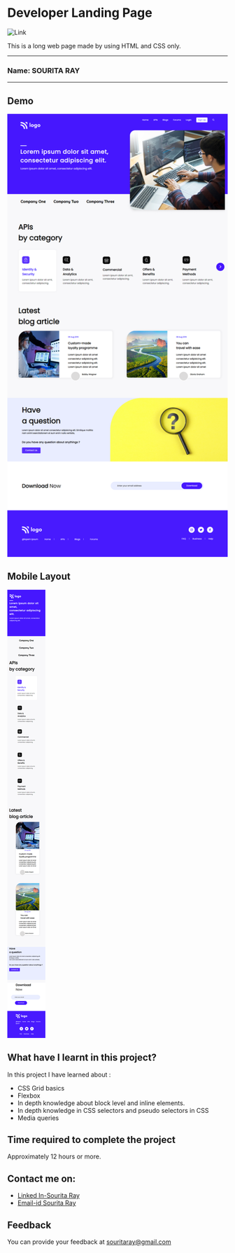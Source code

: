 
# Developer Landing Page

 ![Link](https://img.shields.io/badge/Technology%20used%3A-HTML%2FCSS-cyan)

This is a long web page made by using HTML and CSS only.

***
### Name: SOURITA RAY
***
## Demo
![output](my%20output.png)

## Mobile Layout

![mobile view](mobile%20view.png)


## What have I learnt in this project?

In this project I have learned about :
- CSS Grid basics
- Flexbox 
- In depth knowledge about block level and inline elements.
- In depth knowledge in CSS selectors and pseudo selectors in CSS
- Media queries

## Time required to complete the project

Approximately 12 hours or more.



## Contact me on:

- [Linked In-Sourita Ray](www.linkedin.com/in/sourita-ray-89bab0212)
- [Email-id Sourita Ray](souritaray@gmail.com)

## Feedback

You can provide your feedback at souritaray@gmail.com






